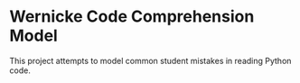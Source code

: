 # Wernicke Code Comprehension Model

This project attempts to model common student mistakes in reading Python code.
